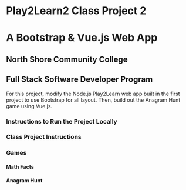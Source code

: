 # Play2Learn2 Class Project 2
# A Bootstrap & Vue.js Web App
## North Shore Community College 
## Full Stack Software Developer Program

For this project, modify the Node.js Play2Learn web app built in the first project to use Bootstrap for all layout.
Then, build out the Anagram Hunt game using Vue.js.

### Instructions to Run the Project Locally

### Class Project Instructions


### Games
#### Math Facts
#### Anagram Hunt

